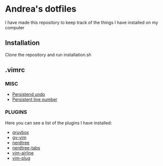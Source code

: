 # Andrea's dotfiles

I have made this repository to keep track of the things I have installed on my computer

## Installation

Clone the repository and run installation.sh

## .vimrc

### MISC
- [Persistend undo](https://stackoverflow.com/questions/5700389/using-vims-persistent-undo)
- [Persistent line number](https://stackoverflow.com/questions/774560/in-vim-how-do-i-get-a-file-to-open-at-the-same-line-number-i-closed-it-at-last)

### PLUGINS

Here you can see a list of the plugins I have installed:
- [gruvbox](https://github.com/morhetz/gruvbox)
- [gv-vim](https://github.com/junegunn/gv.vim)
- [nerdtree](https://github.com/preservim/nerdtree)
- [nerdtree-tabs](https://github.com/jistr/vim-nerdtree-tabs)
- [vim-airline](https://github.com/vim-airline/vim-airline)
- [vim-plug](https://github.com/junegunn/vim-plug)
